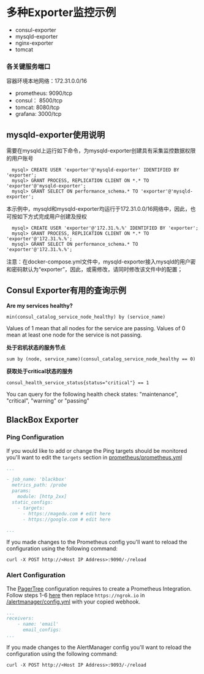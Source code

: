 # 多种Exporter监控示例

- consul-exporter
- mysqld-exporter
- nginx-exporter
- tomcat

### 各关键服务端口

容器环境本地网络：172.31.0.0/16

- prometheus: 9090/tcp
- consul： 8500/tcp
- tomcat: 8080/tcp
- grafana: 3000/tcp

## mysqld-exporter使用说明

需要在mysqld上运行如下命令，为mysqld-exporter创建具有采集监控数据权限的用户账号

```
  mysql> CREATE USER 'exporter'@'mysqld-exporter' IDENTIFIED BY 'exporter';
  mysql> GRANT PROCESS, REPLICATION CLIENT ON *.* TO 'exporter'@'mysqld-exporter';
  mysql> GRANT SELECT ON performance_schema.* TO 'exporter'@'mysqld-exporter';
```

本示例中，mysqld和mysqld-exporter均运行于172.31.0.0/16网络中，因此，也可按如下方式完成用户创建及授权

```
  mysql> CREATE USER 'exporter'@'172.31.%.%' IDENTIFIED BY 'exporter';
  mysql> GRANT PROCESS, REPLICATION CLIENT ON *.* TO 'exporter'@'172.31.%.%';
  mysql> GRANT SELECT ON performance_schema.* TO 'exporter'@'172.31.%.%';
```

注意：在docker-compose.yml文件中，mysqld-exporter接入mysqld的用户密和密码默认为“exporter”，因此，或需修改，请同时修改该文件中的配置；

## Consul Exporter有用的查询示例

**Are my services healthy?**

```
min(consul_catalog_service_node_healthy) by (service_name)
```

Values of 1 mean that all nodes for the service are passing. Values of 0 mean at least one node for the service is not passing.

**处于宕机状态的服务节点**

```
sum by (node, service_name)(consul_catalog_service_node_healthy == 0)
```

**获取处于critical状态的服务**

```
consul_health_service_status{status="critical"} == 1
```

You can query for the following health check states: "maintenance", "critical", "warning" or "passing"

## BlackBox Exporter

### Ping Configuration

If you would like to add or change the Ping targets should be monitored you'll want to edit the `targets` section in [prometheus/prometheus.yml](prometheus/prometheus.yml)

```yml
...

- job_name: 'blackbox'
  metrics_path: /probe
  params:
    module: [http_2xx]
  static_configs:
    - targets:
      - https://magedu.com # edit here
      - https://google.com # edit here

...
```

If you made changes to the Prometheus config you'll want to reload the configuration using the following command:

```curl
curl -X POST http://<Host IP Address>:9090/-/reload
```

### Alert Configuration
The [PagerTree](https://pagertree.com) configuration requires to create a Prometheus Integration. Follow steps 1-6 [here](https://pagertree.com/knowledge-base/integration-prometheus/#in-pagertree) then replace `https://ngrok.io` in [/alertmanager/config.yml](/alertmanager/config.yml) with your copied webhook.

```yml
...
receivers:
    - name: 'email'
      email_configs:
...
```

If you made changes to the AlertManager config you'll want to reload the configuration using the following command:

```curl
curl -X POST http://<Host IP Address>:9093/-/reload
```
